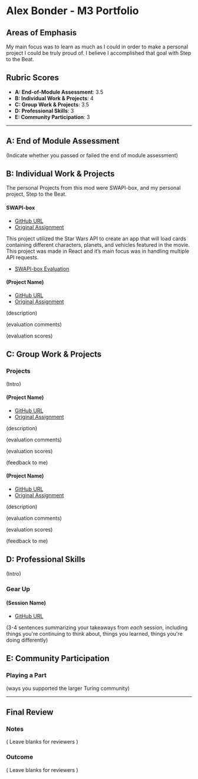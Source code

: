 # Alex Bonder - M3 Portfolio

## Areas of Emphasis

My main focus was to learn as much as I could in order to make a personal project I could be truly proud of. I believe I accomplished that goal with Step to the Beat.

## Rubric Scores

* **A: End-of-Module Assessment**: 3.5
* **B: Individual Work & Projects**: 4
* **C: Group Work & Projects**: 3.5
* **D: Professional Skills**: 3
* **E: Community Participation**: 3

-----------------------

## A: End of Module Assessment

(Indicate whether you passed or failed the end of module assessment)


## B: Individual Work & Projects

The personal Projects from this mod were SWAPI-box, and my personal project, Step to the Beat.

#### SWAPI-box

* [GitHub URL](https://github.com/lexbonder/swapi-box)
* [Original Assignment](http://frontend.turing.io/projects/swapi-box.html)

This project utilized the Star Wars API to create an app that will load cards containing different characters, planets, and vehicles featured in the movie. This project was made in React and it’s main focus was in handling multiple API requests. 

* [SWAPI-box Evaluation](https://github.com/turingschool/front-end-submissions-public/blob/master/1710/mod-3/swapi/alex-bonder/scores.md)

#### (Project Name)

* [GitHub URL]()
* [Original Assignment]()

(description)

(evaluation comments)

(evaluation scores)

## C: Group Work & Projects

### Projects

(Intro)

#### (Project Name)

* [GitHub URL]()
* [Original Assignment]()

(description)

(evaluation comments)

(evaluation scores)

(feedback to me)

#### (Project Name)

* [GitHub URL]()
* [Original Assignment]()

(description)

(evaluation comments)

(evaluation scores)

(feedback to me)

## D: Professional Skills
(Intro)

### Gear Up
#### (Session Name)

* [GitHub URL]()

(3-4 sentences summarizing your takeaways from _each_ session, including things you're continuing to think about, things you learned, things you're doing differently)

## E: Community Participation

### Playing a Part

(ways you supported the larger Turing community)

------------------

## Final Review

### Notes

( Leave blanks for reviewers )

### Outcome

( Leave blanks for reviewers )
